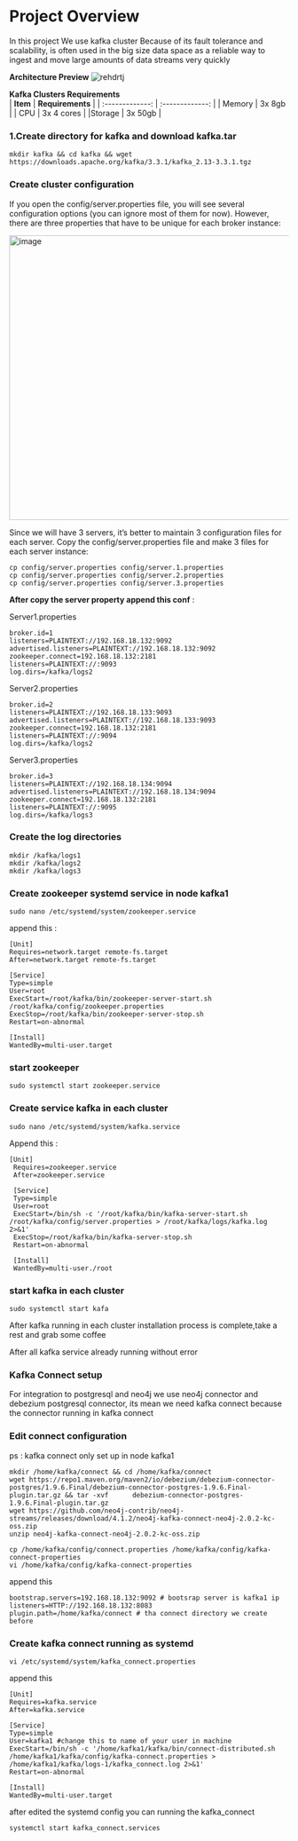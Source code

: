 # Project Overview
In this project We use kafka cluster Because of its fault tolerance and scalability, is often used in the big size data space as a reliable way to ingest and move large amounts of data streams very quickly

**Architecture Preview**
![rehdrtj](https://user-images.githubusercontent.com/77326619/205449912-3d3bb152-86c3-45bb-890e-5150af4dda58.png)

**Kafka Clusters Requirements**              
| **Item**          | **Requirements**  |
| :-------------: | :-------------: |
| Memory  | 3x 8gb  |
| CPU  | 3x 4 cores  |
|Storage | 3x 50gb  |

### 1.Create directory for kafka and download kafka.tar ###
```
mkdir kafka && cd kafka && wget https://downloads.apache.org/kafka/3.3.1/kafka_2.13-3.3.1.tgz
```

### Create cluster configuration ###
If you open the config/server.properties file, you will see several configuration options (you can ignore most of them for now).
However, there are three properties that have to be unique for each broker instance:

<img width="513" alt="image" src="https://user-images.githubusercontent.com/77326619/205552777-5665ef7c-4d83-4fd6-96b4-9c0990d8869f.png">

Since we will have 3 servers, it’s better to maintain 3 configuration files for each server. Copy the config/server.properties file and make 3 files for each server instance:
```
cp config/server.properties config/server.1.properties
cp config/server.properties config/server.2.properties
cp config/server.properties config/server.3.properties
```

**After copy the server property append this conf** :

Server1.properties
```
broker.id=1
listeners=PLAINTEXT://192.168.18.132:9092
advertised.listeners=PLAINTEXT://192.168.18.132:9092
zookeeper.connect=192.168.18.132:2181
listeners=PLAINTEXT://:9093
log.dirs=/kafka/logs2
```
Server2.properties
```
broker.id=2
listeners=PLAINTEXT://192.168.18.133:9093
advertised.listeners=PLAINTEXT://192.168.18.133:9093
zookeeper.connect=192.168.18.132:2181
listeners=PLAINTEXT://:9094
log.dirs=/kafka/logs2
```
Server3.properties
```
broker.id=3
listeners=PLAINTEXT://192.168.18.134:9094
advertised.listeners=PLAINTEXT://192.168.18.134:9094
zookeeper.connect=192.168.18.132:2181
listeners=PLAINTEXT://:9095
log.dirs=/kafka/logs3
```
### Create the log directories ###
```
mkdir /kafka/logs1
mkdir /kafka/logs2
mkdir /kafka/logs3
```
### Create zookeeper systemd service in node kafka1 ###
```
sudo nano /etc/systemd/system/zookeeper.service
```
append this :
```
[Unit]
Requires=network.target remote-fs.target
After=network.target remote-fs.target

[Service]
Type=simple
User=root
ExecStart=/root/kafka/bin/zookeeper-server-start.sh /root/kafka/config/zookeeper.properties
ExecStop=/root/kafka/bin/zookeeper-server-stop.sh
Restart=on-abnormal

[Install]
WantedBy=multi-user.target
```
### start zookeeper ###
```
sudo systemctl start zookeeper.service
```

### Create service kafka in each cluster ###
```
sudo nano /etc/systemd/system/kafka.service
```
Append this : 
```
[Unit] 
 Requires=zookeeper.service 
 After=zookeeper.service 
  
 [Service] 
 Type=simple 
 User=root 
 ExecStart=/bin/sh -c '/root/kafka/bin/kafka-server-start.sh /root/kafka/config/server.properties > /root/kafka/logs/kafka.log 2>&1' 
 ExecStop=/root/kafka/bin/kafka-server-stop.sh 
 Restart=on-abnormal 
  
 [Install] 
 WantedBy=multi-user./root 
 ```
 ### start kafka in each cluster ###
 ```
 sudo systemctl start kafa
 ```
 After kafka running in each cluster installation process is complete,take a rest and grab some coffee
 
 After all kafka service already running without error 
  ### Kafka Connect setup ###
  For integration to postgresql and neo4j we use neo4j connector and debezium postgresql connector, its mean we need kafka connect because the connector running in kafka connect 
  
  ### Edit connect configuration ###
  ps : kafka connect only set up in node kafka1 
  ```
  mkdir /home/kafka/connect && cd /home/kafka/connect 
  wget https://repo1.maven.org/maven2/io/debezium/debezium-connector-postgres/1.9.6.Final/debezium-connector-postgres-1.9.6.Final-plugin.tar.gz && tar -xvf      debezium-connector-postgres-1.9.6.Final-plugin.tar.gz
  wget https://github.com/neo4j-contrib/neo4j-streams/releases/download/4.1.2/neo4j-kafka-connect-neo4j-2.0.2-kc-oss.zip 
unzip neo4j-kafka-connect-neo4j-2.0.2-kc-oss.zip
  ```
  ```
  cp /home/kafka/config/connect.properties /home/kafka/config/kafka-connect-properties
  vi /home/kafka/config/kafka-connect-properties
  ```
  append this
  ```
  bootstrap.servers=192.168.18.132:9092 # bootsrap server is kafka1 ip
  listeners=HTTP://192.168.18.132:8083
  plugin.path=/home/kafka/connect # tha connect directory we create before
  ```
  ### Create kafka connect running as systemd ###
  ```
  vi /etc/systemd/system/kafka_connect.properties
  ```
  append this 
  ```
  [Unit]
Requires=kafka.service
After=kafka.service

[Service]
Type=simple
User=kafka1 #change this to name of your user in machine
ExecStart=/bin/sh -c '/home/kafka1/kafka/bin/connect-distributed.sh /home/kafka1/kafka/config/kafka-connect.properties > /home/kafka1/kafka/logs-1/kafka_connect.log 2>&1'
Restart=on-abnormal

[Install]
WantedBy=multi-user.target
```
after edited the systemd config you can running the kafka_connect
```
systemctl start kafka_connect.services
```
